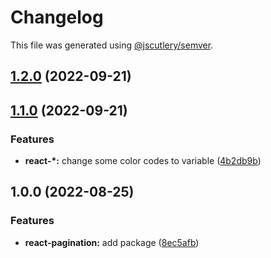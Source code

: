 # Changelog

This file was generated using [@jscutlery/semver](https://github.com/jscutlery/semver).

## [1.2.0](https://gitlab.migoinc.com/migotv/paintbox/compare/react-pagination@1.1.0...react-pagination@1.2.0) (2022-09-21)

## [1.1.0](https://gitlab.migoinc.com/migotv/paintbox/compare/react-pagination@1.0.0...react-pagination@1.1.0) (2022-09-21)


### Features

* **react-*:** change some  color codes to variable ([4b2db9b](https://gitlab.migoinc.com/migotv/paintbox/commit/4b2db9b5c4f15ccb3b8e7261489126c3cf8b3d69))

## 1.0.0 (2022-08-25)


### Features

* **react-pagination:** add package ([8ec5afb](https://gitlab.migoinc.com/migotv/paintbox/commit/8ec5afbfa7a6a4ddd5667bff4e2d06595ce0892a))
